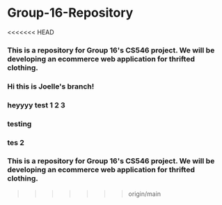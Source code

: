 # Group-16-Repository
<<<<<<< HEAD
### This is a repository for Group 16's CS546 project. We will be developing an ecommerce web application for thrifted clothing.

### Hi this is Joelle's branch!
### heyyyy test 1 2 3 
### testing
### tes 2

### This is a repository for Group 16's CS546 project. We will be developing an ecommerce web application for thrifted clothing.
>>>>>>> origin/main

